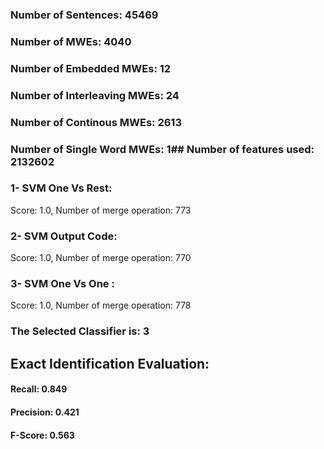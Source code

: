 ### Number of Sentences: 45469
### Number of MWEs: 4040

### Number of Embedded MWEs: 12

### Number of Interleaving MWEs: 24

### Number of Continous MWEs: 2613

### Number of Single Word MWEs: 1## Number of features used: 2132602

### 1- SVM One Vs Rest: 
Score: 1.0, Number of merge operation: 773
### 2- SVM Output Code: 
Score: 1.0, Number of merge operation: 770
### 3- SVM One Vs One : 
Score: 1.0, Number of merge operation: 778
### The Selected Classifier is: 3
## Exact Identification Evaluation: 
#### Recall: 0.849
#### Precision: 0.421
#### F-Score: 0.563
